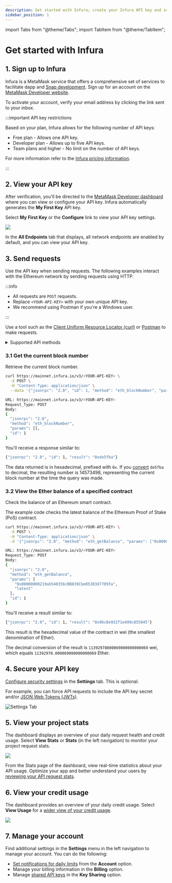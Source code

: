 ```yaml
---
description: Get started with Infura; create your Infura API key and send requests to the Ethereum network.
sidebar_position: 1
---
```


import Tabs from "@theme/Tabs";
import TabItem from "@theme/TabItem";

# Get started with Infura

## 1. Sign up to Infura

Infura is a MetaMask service that offers a comprehensive set of services to facilitate dapp and
[Snap development](/snaps/). Sign up for an account on the
[MetaMask Developer website](https://developer.metamask.io/register).

To activate your account, verify your email address by clicking the link sent to your inbox.

:::important API key restrictions

Based on your plan, Infura allows for the following number of API keys:

- Free plan - Allows one API key.
- Developer plan - Allows up to five API keys.
- Team plans and higher - No limit on the number of API keys.

For more information refer to the [Infura pricing information](https://www.infura.io/pricing).

:::

## 2. View your API key

After verification, you'll be directed to the [MetaMask Developer dashboard](../../../developer-tools/dashboard)
where you can view or configure your API key. Infura automatically generates the **My First Key** API key.

Select **My First Key** or the **Configure** link to view your API key settings.


<div class="left-align-container">
  <div class="img-large">
    <img
      src={require('../images/first-api-key.png').default}
    />
  </div>
</div>

In the **All Endpoints** tab that displays, all network endpoints are enabled by default, and you can
view your API key.

## 3. Send requests

Use the API key when sending requests. The following examples interact with the Ethereum network by
sending requests using HTTP.

:::info

- All requests are `POST` requests.
- Replace `<YOUR-API-KEY>` with your own unique API key.
- We recommend using Postman if you're a Windows user.

:::

Use a tool such as the [Client Uniform Resource Locator (curl)](../concepts/curl.md) or [Postman](https://www.postman.com/downloads/) to make requests.

<details>
<summary>Supported API methods</summary>
<div>
  View the supported API methods for each network in the **Reference** section in the left sidebar.
  The following methods are not supported on any network by Infura:

  - `eth_coinbase`
  - `eth_sendTransaction`
  - `eth_sign`

  Infura doesn't store the user's private key required to sign transactions.
  You can use [`web3.eth.sendTransaction`](https://web3js.readthedocs.io/en/v1.2.0/web3-eth.html#sendtransaction),
  which signs the transaction locally using the private key of the account, and sends the transaction via [`web3.eth.sendSignedTransaction`](https://web3js.readthedocs.io/en/v1.2.0/web3-eth.html#sendsignedtransaction),
  which is a wrapper for [`eth_sendRawTransaction`](../reference/ethereum/json-rpc-methods/eth_sendrawtransaction.mdx).
</div>
</details>

### 3.1 Get the current block number

Retrieve the current block number.

<Tabs>
  <TabItem value="curl" label="curl" default>

```bash
curl https://mainnet.infura.io/v3/<YOUR-API-KEY> \
  -X POST \
  -H "Content-Type: application/json" \
  --data '{"jsonrpc": "2.0", "id": 1, "method": "eth_blockNumber", "params": []}'
```

  </TabItem>
  <TabItem value="Postman" label="Postman" >

```bash
URL: https://mainnet.infura.io/v3/<YOUR-API-KEY>
Request_Type: POST
Body:
{
  "jsonrpc": "2.0",
  "method": "eth_blockNumber",
  "params": [],
  "id": 1
}
```

  </TabItem>
</Tabs>

You'll receive a response similar to:

```bash
{"jsonrpc": "2.0", "id": 1, "result": "0xde5fba"}
```

The data returned is in hexadecimal, prefixed with `0x`. If you [convert](https://www.rapidtables.com/convert/number/hex-to-decimal.html) `de5fba` to decimal, the resulting number is 14573498, representing the current block number at the time the query was made.

### 3.2 View the Ether balance of a specified contract

Check the balance of an Ethereum smart contract.

The example code checks the latest balance of the Ethereum Proof of Stake (PoS) contract.

<Tabs>
  <TabItem value="curl" label="curl" default>

```bash
curl https://mainnet.infura.io/v3/<YOUR-API-KEY> \
  -X POST \
  -H "Content-Type: application/json" \
  -d '{"jsonrpc": "2.0", "method": "eth_getBalance", "params": ["0x00000000219ab540356cBB839Cbe05303d7705Fa", "latest"], "id": 1}'
```

  </TabItem>
  <TabItem value="Postman" label="Postman" >

```bash
URL: https://mainnet.infura.io/v3/<YOUR-API-KEY>
Request_Type: POST
Body:
{
  "jsonrpc": "2.0",
  "method": "eth_getBalance",
  "params": [
    "0x00000000219ab540356cBB839Cbe05303d7705Fa",
    "latest"
  ],
  "id": 1
}
```

  </TabItem>
</Tabs>

You'll receive a result similar to:

```bash
{"jsonrpc": "2.0", "id": 1, "result": "0x96c8e932f1e499c855045"}
```

This result is the hexadecimal value of the contract in wei (the smallest denomination of Ether).

The decimal conversion of the result is `11392978000069000000000069` wei, which equals `11392978.000069000000000069` Ether.

## 4. Secure your API key

[Configure security settings](../../../developer-tools/dashboard/how-to/secure-an-api/) in the **Settings** tab.
This is optional.

For example, you can force API requests to include the API key secret and/or
[JSON Web Tokens (JWTs)](../how-to/json-web-token-jwt.md).

<div className="left-align-container">
  <div className="img-large">
    <img
      src={require("../images/settings-tab.png").default}
      alt="Settings Tab"
    />
  </div>
</div>

## 5. View your project stats

The dashboard displays an overview of your daily request health and credit usage.
Select **View Stats** or **Stats** (in the left navigation) to monitor your project request stats.

<div class="left-align-container">
  <div class="img-large">
    <img
      src={require('../images/analytics.png').default}
    />
  </div>
</div>

From the Stats page of the dashboard, view real-time statistics about your API usage.
Optimize your app and better understand your users by
[reviewing your API request stats](/developer-tools/dashboard/how-to/dashboard-stats).

## 6. View your credit usage

The dashboard provides an overview of your daily credit usage. Select **View Usage**
for a [wider view of your credit usage](/developer-tools/dashboard/how-to/credit-usage).

<div class="left-align-container">
  <div class="img-large">
    <img
      src={require('../images/view-usage.png').default}
    />
  </div>
</div>

## 7. Manage your account

Find additional settings in the **Settings** menu in the left navigation to manage your account.
You can do the following:

- [Set notifications for daily limits](../how-to/avoid-rate-limiting.md#tips-to-avoid-rate-limiting)
  from the **Account** option.
- Manage your billing information in the **Billing** option.
- Manage [shared API keys](../../../developer-tools/dashboard/how-to/project-sharing) in the **Key Sharing** option.
